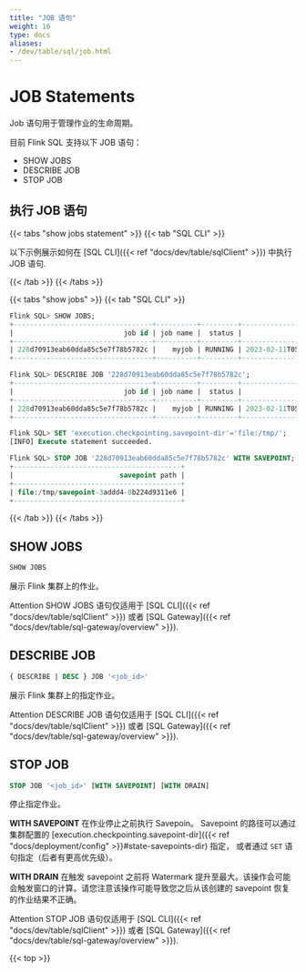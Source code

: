 ```yaml
---
title: "JOB 语句"
weight: 16
type: docs
aliases:
- /dev/table/sql/job.html
---
```

<!--
Licensed to the Apache Software Foundation (ASF) under one
or more contributor license agreements.  See the NOTICE file
distributed with this work for additional information
regarding copyright ownership.  The ASF licenses this file
to you under the Apache License, Version 2.0 (the
"License"); you may not use this file except in compliance
with the License.  You may obtain a copy of the License at

  http://www.apache.org/licenses/LICENSE-2.0

Unless required by applicable law or agreed to in writing,
software distributed under the License is distributed on an
"AS IS" BASIS, WITHOUT WARRANTIES OR CONDITIONS OF ANY
KIND, either express or implied.  See the License for the
specific language governing permissions and limitations
under the License.
-->

# JOB Statements

Job 语句用于管理作业的生命周期。

目前 Flink SQL 支持以下 JOB 语句：
- SHOW JOBS
- DESCRIBE JOB
- STOP JOB

## 执行 JOB 语句

{{< tabs "show jobs statement" >}}
{{< tab "SQL CLI" >}}

以下示例展示如何在 [SQL CLI]({{< ref "docs/dev/table/sqlClient" >}}) 中执行 JOB 语句.

{{< /tab >}}
{{< /tabs >}}

{{< tabs "show jobs" >}}
{{< tab "SQL CLI" >}}
```sql
Flink SQL> SHOW JOBS;
+----------------------------------+----------+---------+-------------------------+
|                           job id | job name |  status |              start time |
+----------------------------------+----------+---------+-------------------------+
| 228d70913eab60dda85c5e7f78b5782c |    myjob | RUNNING | 2023-02-11T05:03:51.523 |
+----------------------------------+----------+---------+-------------------------+

Flink SQL> DESCRIBE JOB '228d70913eab60dda85c5e7f78b5782c';
+----------------------------------+----------+---------+-------------------------+
|                           job id | job name |  status |              start time |
+----------------------------------+----------+---------+-------------------------+
| 228d70913eab60dda85c5e7f78b5782c |    myjob | RUNNING | 2023-02-11T05:03:51.523 |
+----------------------------------+----------+---------+-------------------------+

Flink SQL> SET 'execution.checkpointing.savepoint-dir'='file:/tmp/';
[INFO] Execute statement succeeded.

Flink SQL> STOP JOB '228d70913eab60dda85c5e7f78b5782c' WITH SAVEPOINT;
+-----------------------------------------+
|                          savepoint path |
+-----------------------------------------+
| file:/tmp/savepoint-3addd4-0b224d9311e6 |
+-----------------------------------------+
```
{{< /tab >}}
{{< /tabs >}}

## SHOW JOBS

```sql
SHOW JOBS
```

展示 Flink 集群上的作业。

<span class="label label-danger">Attention</span> SHOW JOBS 语句仅适用于 [SQL CLI]({{< ref "docs/dev/table/sqlClient" >}}) 或者 [SQL Gateway]({{< ref "docs/dev/table/sql-gateway/overview" >}}).

## DESCRIBE JOB

```sql
{ DESCRIBE | DESC } JOB '<job_id>'
```

展示 Flink 集群上的指定作业。

<span class="label label-danger">Attention</span> DESCRIBE JOB 语句仅适用于 [SQL CLI]({{< ref "docs/dev/table/sqlClient" >}}) 或者 [SQL Gateway]({{< ref "docs/dev/table/sql-gateway/overview" >}}).

## STOP JOB

```sql
STOP JOB '<job_id>' [WITH SAVEPOINT] [WITH DRAIN]
```

停止指定作业。

**WITH SAVEPOINT**
在作业停止之前执行 Savepoin。 Savepoint 的路径可以通过集群配置的
[execution.checkpointing.savepoint-dir]({{< ref "docs/deployment/config" >}}#state-savepoints-dir) 指定，
或者通过 `SET` 语句指定（后者有更高优先级）。

**WITH DRAIN**
在触发 savepoint 之前将 Watermark 提升至最大。该操作会可能会触发窗口的计算。请您注意该操作可能导致您之后从该创建的 savepoint 恢复的作业结果不正确。

<span class="label label-danger">Attention</span> STOP JOB 语句仅适用于 [SQL CLI]({{< ref "docs/dev/table/sqlClient" >}}) 或者 [SQL Gateway]({{< ref "docs/dev/table/sql-gateway/overview" >}}).

{{< top >}}
